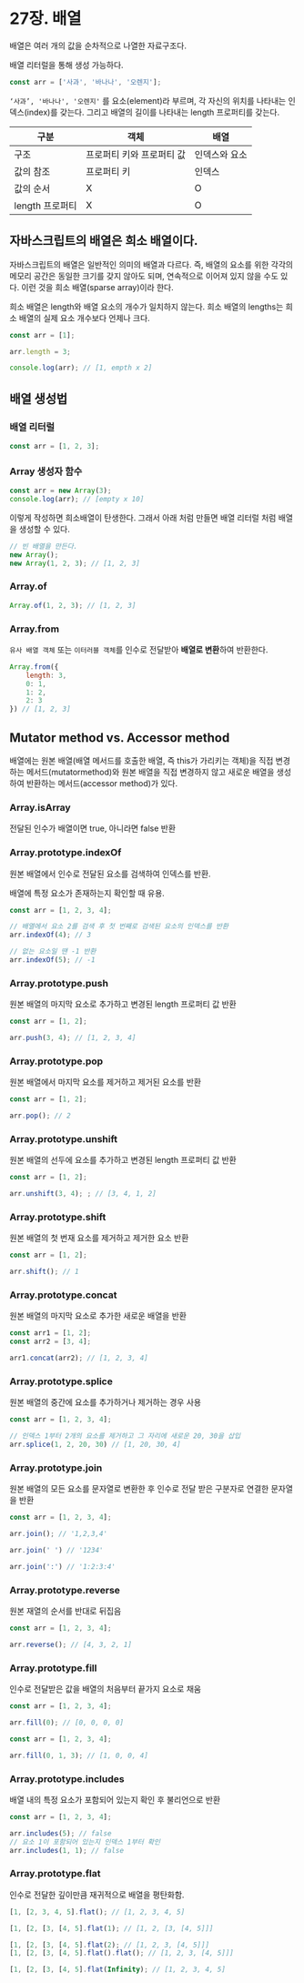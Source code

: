 # 27장. 배열

배열은 여러 개의 값을 순차적으로 나열한 자료구조다.

배열 리터럴을 통해 생성 가능하다.

```jsx
const arr = ['사과', '바나나', '오렌지'];
```

`‘사과’, '바나나', '오렌지'` 를 요소(element)라 부르며, 각 자신의 위치를 나타내는 인덱스(index)를 갖는다. 그리고 배열의 길이를 나타내는 length 프로퍼티를 갖는다.

| 구분 | 객체 | 배열 |
| --- | --- | --- |
| 구조 | 프로퍼티 키와 프로퍼티 값 | 인덱스와 요소 |
| 값의 참조 | 프로퍼티 키 | 인덱스 |
| 값의 순서 | X | O |
| length 프로퍼티 | X | O |

## 자바스크립트의 배열은 희소 배열이다.

자바스크립트의 배열은 일반적인 의미의 배열과 다르다. 즉, 배열의 요소를 위한 각각의 메모리 공간은 동일한 크기를 갖지 않아도 되며, 연속적으로 이어져 있지 않을 수도 있다. 이런 것을 희소 배열(sparse array)이라 한다.

희소 배열은 length와 배열 요소의 개수가 일치하지 않는다. 희소 배열의 lengths는 희소 배열의 실제 요소 개수보다 언제나 크다.

```jsx
const arr = [1];

arr.length = 3;

console.log(arr); // [1, empth x 2]
```

## 배열 생성법

### 배열 리터럴

```jsx
const arr = [1, 2, 3];
```

### Array 생성자 함수

```jsx
const arr = new Array(3);
console.log(arr); // [empty x 10]
```

이렇게 작성하면 희소배열이 탄생한다. 그래서 아래 처럼 만들면 배열 리터럴 처럼 배열을 생성할 수 있다.

```jsx
// 빈 배열을 만든다.
new Array();
new Array(1, 2, 3); // [1, 2, 3]
```

### Array.of

```jsx
Array.of(1, 2, 3); // [1, 2, 3]
```

### Array.from

`유사 배열 객체` 또는 `이터러블 객체`를 인수로 전달받아 **배열로 변환**하여 반환한다.

```jsx
Array.from({
	length: 3,
	0: 1,
	1: 2,
	2: 3
}) // [1, 2, 3]
```

## Mutator method vs. Accessor method

배열에는 원본 배열(배열 메서드를 호출한 배열, 즉 this가 가리키는 객체)을 직접 변경하는 메서드(mutatormethod)와 원본 배열을 직접 변경하지 않고 새로운 배열을 생성하여 반환하는 메서드(accessor method)가 있다.

### Array.isArray

전달된 인수가 배열이면 true, 아니라면 false 반환

### Array.prototype.indexOf

원본 배열에서 인수로 전달된 요소를 검색하여 인덱스를 반환.

배열에 특정 요소가 존재하는지 확인할 때 유용.

```jsx
const arr = [1, 2, 3, 4];

// 배열에서 요소 2를 검색 후 첫 번째로 검색된 요소의 인덱스를 반환
arr.indexOf(4); // 3

// 없는 요소일 땐 -1 반환
arr.indexOf(5); // -1
```

### Array.prototype.push

원본 배열의 마지막 요소로 추가하고 변경된 length 프로퍼티 값 반환

```jsx
const arr = [1, 2];

arr.push(3, 4); // [1, 2, 3, 4]
```

### Array.prototype.pop

원본 배열에서 마지막 요소를 제거하고 제거된 요소를 반환

```jsx
const arr = [1, 2];

arr.pop(); // 2
```

### Array.prototype.unshift

원본 배열의 선두에 요소를 추가하고 변경된 length 프로퍼티 값 반환

```jsx
const arr = [1, 2];

arr.unshift(3, 4); ; // [3, 4, 1, 2]
```

### Array.prototype.shift

원본 배열의 첫 번재 요소를 제거하고 제거한 요소 반환

```jsx
const arr = [1, 2];

arr.shift(); // 1
```

### Array.prototype.concat

원본 배열의 마지막 요소로 추가한 새로운 배열을 반환

```jsx
const arr1 = [1, 2];
const arr2 = [3, 4];

arr1.concat(arr2); // [1, 2, 3, 4]
```

### Array.prototype.splice

원본 배열의 중간에 요소를 추가하거나 제거하는 경우 사용

```jsx
const arr = [1, 2, 3, 4];

// 인덱스 1부터 2개의 요소를 제거하고 그 자리에 새로운 20, 30을 삽입
arr.splice(1, 2, 20, 30) // [1, 20, 30, 4]
```

### Array.prototype.join

원본 배열의 모든 요소를 문자열로 변환한 후 인수로 전달 받은 구분자로 연결한 문자열을 반환

```jsx
const arr = [1, 2, 3, 4];

arr.join(); // '1,2,3,4'

arr.join(' ') // '1234'

arr.join(':') // '1:2:3:4'
```

### Array.prototype.reverse

원본 재열의 순서를 반대로 뒤집음

```jsx
const arr = [1, 2, 3, 4];

arr.reverse(); // [4, 3, 2, 1]
```

### Array.prototype.fill

인수로 전달받은 값을 배열의 처음부터 끝가지 요소로 채움

```jsx
const arr = [1, 2, 3, 4];

arr.fill(0); // [0, 0, 0, 0]
```

```jsx
const arr = [1, 2, 3, 4];

arr.fill(0, 1, 3); // [1, 0, 0, 4]
```

### Array.prototype.includes

배열 내의 특정 요소가 포함되어 있는지 확인 후 불리언으로 반환

```jsx
const arr = [1, 2, 3, 4];

arr.includes(5); // false
// 요소 1이 포함되어 있는지 인덱스 1부터 확인
arr.includes(1, 1); // false
```

### Array.prototype.flat

인수로 전달한 깊이만큼 재귀적으로 배열을 평탄화함.

```jsx
[1, [2, 3, 4, 5].flat(); // [1, 2, 3, 4, 5]

[1, [2, [3, [4, 5].flat(1); // [1, 2, [3, [4, 5]]]

[1, [2, [3, [4, 5].flat(2); // [1, 2, 3, [4, 5]]]
[1, [2, [3, [4, 5].flat().flat(); // [1, 2, 3, [4, 5]]]

[1, [2, [3, [4, 5].flat(Infinity); // [1, 2, 3, 4, 5]
```
